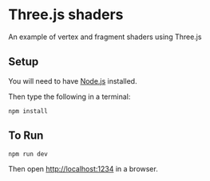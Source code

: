 # Three.js shaders

An example of vertex and fragment shaders using Three.js

## Setup

You will need to have [Node.js](https://nodejs.org/en/) installed. 

Then type the following in a terminal:

	npm install

## To Run

	npm run dev

Then open [http://localhost:1234](http://localhost:1234) in a browser.
